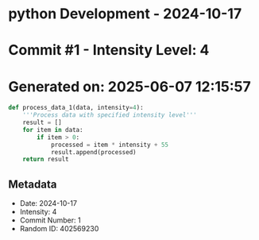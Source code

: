 ﻿# python Development - 2024-10-17
# Commit #1 - Intensity Level: 4
# Generated on: 2025-06-07 12:15:57
```python
def process_data_1(data, intensity=4):
    '''Process data with specified intensity level'''
    result = []
    for item in data:
        if item > 0:
            processed = item * intensity + 55
            result.append(processed)
    return result
```
## Metadata
- Date: 2024-10-17
- Intensity: 4
- Commit Number: 1
- Random ID: 402569230
